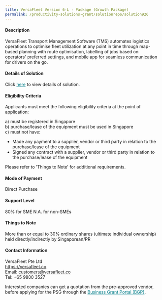 ```yaml
---
title: VersaFleet Version 6-L - Package (Growth Package)
permalink: /productivity-solutions-grant/solutionrepo/solution926
---
```


#### Description

VersaFleet Transport Management Software (TMS) automates logistics operations to optimise fleet utilization at any point in time through map-based planning with route optimisation, labelling of jobs based on operators' preferred settings, and mobile app for seamless communication for drivers on the go. 

#### Details of Solution

Click <a href='https://gb-assist-staging.netlify.app/images/psg/Versafleet-Log_Annex_3_Part_2.pdf' style='color:#037e8a'>here</a> to view details of solution.

#### Eligibility Criteria

Applicants must meet the following eligibility criteria at the point of application:

a) must be registered in Singapore <br>
b) purchase/lease of the equipment must be used in Singapore <br>
c) must not have:
- Made any payment to a supplier, vendor or third party in relation to the purchase/lease of the equipment
- Signed any contract with a supplier, vendor or third party in relation to the purchase/lease of the equipment

Please refer to 'Things to Note' for additional requirements.

#### Mode of Payment
Direct Purchase

#### Support Level
80% for SME
N.A. for non-SMEs <br>

#### Things to Note
More than or equal to 30% ordinary shares (ultimate individual ownership) held directly/indirectly by Singaporean/PR

#### Contact Information
VersaFleet Pte Ltd<br>https://versafleet.co<br>Email: customers@versafleet.co<br>Tel: +65 9800 3527

Interested companies can get a quotation from the pre-approved vendor, before applying for the PSG through the <a target='_blank' style='color:#037e8a' href='https://www.businessgrants.gov.sg/'>Business Grant Portal (BGP)</a>.
